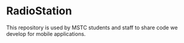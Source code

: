 RadioStation
============

This repository is used by MSTC students and staff to share code we develop for mobile applications.
